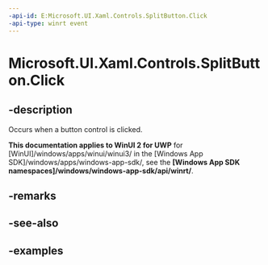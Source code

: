 ```yaml
---
-api-id: E:Microsoft.UI.Xaml.Controls.SplitButton.Click
-api-type: winrt event
---
```

<!-- Event syntax.
public event TypedEventHandler Click<SplitButton, SplitButtonClickEventArgs>
-->

# Microsoft.UI.Xaml.Controls.SplitButton.Click


## -description

Occurs when a button control is clicked.


**This documentation applies to WinUI 2 for UWP** for [WinUI]/windows/apps/winui/winui3/ in the [Windows App SDK]/windows/apps/windows-app-sdk/, see the **[Windows App SDK namespaces]/windows/windows-app-sdk/api/winrt/**.

## -remarks


## -see-also


## -examples


